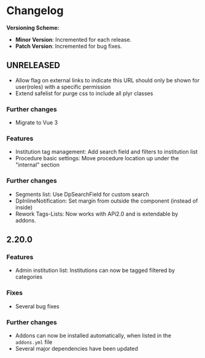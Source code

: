 # Changelog

**Versioning Scheme:**
- **Minor Version**: Incremented for each release.
- **Patch Version**: Incremented for bug fixes.

## UNRELEASED
- Allow flag on external links to indicate this URL should only be shown for user(roles) with a specific permission
- Extend safelist for purge css to include all plyr classes

### Further changes
- Migrate to Vue 3

### Features
- Institution tag management: Add search field and filters to institution list
- Procedure basic settings: Move procedure location up under the "internal" section

### Further changes
- Segments list: Use DpSearchField for custom search
- DpInlineNotification: Set margin from outside the component (instead of inside)
- Rework Tags-Lists: Now works with APi2.0 and is extendable by addons.



## 2.20.0

### Features
- Admin institution list: Institutions can now be tagged filtered by categories

### Fixes
- Several bug fixes

### Further changes
- Addons can now be installed automatically, when listed in the `addons.yml` file
- Several major dependencies have been updated
